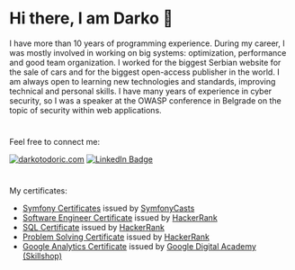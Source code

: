 # Hi there, I am Darko :wave: 

I have more than 10 years of programming experience. During my career, I was mostly involved in working on big systems: optimization, performance and good team organization. I worked for the biggest Serbian website for the sale of cars and for the biggest open-access publisher in the world. I am always open to learning new technologies and standards, improving technical and personal skills. I have many years of experience in cyber security, so I was a speaker at the OWASP conference in Belgrade on the topic of security within web applications.

#

Feel free to connect me:

 [![darkotodoric.com](https://img.shields.io/badge/darkotodoric.com-323437?style=for-the-badge)](https://darkotodoric.com/)
 [![LinkedIn Badge](https://img.shields.io/badge/LinkedIn-0A66C2?logo=linkedin&logoColor=fff&style=for-the-badge)](https://www.linkedin.com/in/darkotodoric/)
 
#

My certificates:
 - [Symfony Certificates](https://symfonycasts.com/u/darkotodoric) issued by [SymfonyCasts](https://symfonycasts.com/)
 - [Software Engineer Certificate](https://www.hackerrank.com/certificates/0840d1d384cf) issued by [HackerRank](https://www.hackerrank.com/)
 - [SQL Certificate](https://www.hackerrank.com/certificates/748008f8dc8e) issued by [HackerRank](https://www.hackerrank.com/)
 - [Problem Solving Certificate](https://www.hackerrank.com/certificates/03ec01ebe6d4) issued by [HackerRank](https://www.hackerrank.com/)
 - [Google Analytics Certificate](https://skillshop.credential.net/6d84951d-8382-4a07-be21-d77e7d75e5f0) issued by [Google Digital Academy (Skillshop)](https://skillshop.withgoogle.com/)
